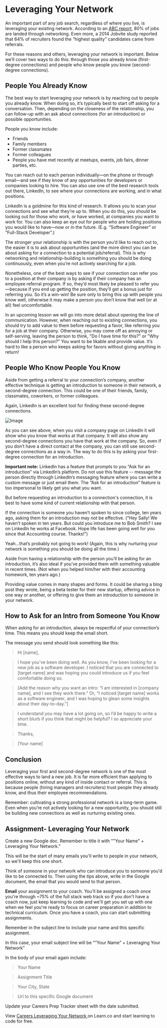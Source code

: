 # Leveraging Your Network 

An important part of any job search, regardless of where you live, is leveraging your existing network. According to an [ABC report](http://www.recruitingblogs.com/profiles/blogs/80-of-today-s-jobs-are-landed-through-networking), 80% of jobs are landed through networking. Even more, a 2014 Jobvite study reported that 64% of recruiters found the “highest quality” candidates came from referrals. 

For these reasons and others, leveraging your network is important. Below we’ll cover two ways to do this: through those you already know (first-degree connections) and people who know people you know (second-degree connections). 

## People You Already Know

The best way to start leveraging your network is by reaching out to people you already know. When doing so, it’s typically best to start off asking for a conversation. Then, depending on the closeness of the relationship, you can follow-up with an ask about connections (for an introduction) or possible opportunities.    

People you know include:
* Friends
* Family members
* Former classmates
* Former colleagues
* People you have met recently at meetups, events, job fairs, dinner parties, etc. 

You can reach out to each person individually—on the phone or through email—and see if they know of any opportunities for developers or companies looking to hire. You can also use one of the best research tools out there, LinkedIn, to see where your connections are working, and in what positions.  

LinkedIn is a goldmine for this kind of research. It allows you to scan your connections and see what they’re up to. When you do this, you should be looking out for those who work, or have worked, at companies you want to work for. You can also keep an eye out for people who are holding positions you would like to have—now or in the future. (E.g. “Software Engineer” or “Full-Stack Developer”.)

The stronger your relationship is with the person you’d like to reach out to, the easier it is to ask about opportunities (and the more direct you can be about asking for a connection to a potential job/referral). This is why networking and relationship-building is something you should be doing continuously, even when you’re not actively searching for a job.

Nonetheless, one of the best ways to see if your connection can refer you to a position at their company is by asking if their company has an employee referral program. If so, they’d most likely be pleased to refer you—because if you end up getting the position, they’ll get a bonus just for referring you. So it’s a win-win! Be sure only to bring this up with people you know well, otherwise it may make a person you don’t know that well (or at all) feel uncomfortable.

In an upcoming lesson we will go into more detail about opening the line of communication. However, when reaching out to existing connections, you should try to add value to them before requesting a favor, like referring you for a job at their company. Otherwise, you may come off as annoying or self-serving, leaving the person to think, "Do I have time for this?" or "Why should I help this person?" You want to be likable and provide value. It’s hard to like a person who keeps asking for favors without giving anything in return! 

## People Who Know People You Know

Aside from getting a referral to your connection’s company, another effective technique is getting an introduction to someone in their network, a second-degree connection. This could be one of their friends, family, classmates, coworkers, or former colleagues.

Again, LinkedIn is an excellent tool for finding these second-degree connections.

![Image](https://s3.amazonaws.com/learn-verified/CareerCurriculumLinkedInImage.png)

As you can see above, when you visit a company page on LinkedIn it will show who you know that works at that company. It will also show any second-degree connections you have that work at the company. So, even if you don’t have a direct contact at the company, you can still use second-degree connections as a way in. The way to do this is by asking your first-degree connection for an introduction.

**Important note:** LinkedIn has a feature that prompts to you “Ask for an introduction” via LinkedIn’s platform. Do not use this feature -- message the person directly through LinkedIn’s messaging feature where you can write a custom message or just email them. The “Ask for an introduction” feature is too impersonal to likely get you what you want. 

But before requesting an introduction to a connection's connection, it is best to have some kind of current relationship with that person. 

If the connection is someone you haven’t spoken to since college, ten years ago, asking them for an introduction may not be effective. (“Hey Sally! We haven’t spoken in ten years. But could you introduce me to Bob Smith? I see on LinkedIn he works at Facebook. Hope life has been going well for you since that Accounting course. Thanks!”)

Yeah...that’s probably not going to work! (Again, this is why nurturing your network is something you should be doing all the time.) 

Aside from having a relationship with the person you’ll be asking for an introduction, it’s also ideal if you’ve provided them with something valuable in recent times. (Not when you helped him/her with their accounting homework, ten years ago.) 

Providing value comes in many shapes and forms. It could be sharing a blog post they wrote, being a beta tester for their new startup, offering advice in one way or another, or offering to give them an introduction to someone in your network. 

## How to Ask for an Intro from Someone You Know

When asking for an introduction, always be respectful of your connection’s time. This means you should keep the email short. 

The message you send should look something like this: 

>Hi [name],

>I hope you’ve been doing well. As you know, I’ve been looking for a new job as a software developer. I noticed that you are connected to [target name] and was hoping you could introduce us if you feel comfortable doing so. 

>[Add the reason why you want an intro: “I am interested in [company name], and I see they work there.” Or, “I noticed [target name] works as a software engineer, and I was hoping to glean some insights about their day-to-day.”] 

>I understand you may have a lot going on, so I’d be happy to write a short blurb if you think that might be helpful? I so appreciate your time. 

>Thanks,

>[Your name]

## Conclusion 

Leveraging your first and second-degree network is one of the most effective ways to land a new job. It is far more efficient than applying to positions online, without any kind of inside contact or referral. This is because people (hiring managers and recruiters) trust people they already know, and thus their employee recommendations. 

Remember: cultivating a strong professional network is a long-term game. Even when you’re not actively looking for a new opportunity, you should still be building new connections as well as nurturing existing ones.

## Assignment- Leveraging Your Network  

Create a new Google doc. Remember to title it with ""Your Name" + Leveraging Your Network."

This will be the start of many emails you'll write to people in your network, so we'll keep this one short. 

Think of someone in your network who can introduce you to someone you'd like to be connected to. Then using the tips above, write in the Google document, the email that you would send to that person. 

**Email** your assignment to your coach. You'll be assigned a coach once you're through ~75% of the full stack web track so if you don't have a coach now, just keep learning to code and we'll get you set up with one when we feel you're ready to focus on career preparation in addition to technical curriculum. Once you have a coach, you can start submitting assignments.

Remember in the subject line to include your name and this specific assignment.

In this case, your email subject line will be “”Your Name” + Leveraging Your Network”

In the body of your email again include:

>Your Name

>Assignment Title

>Your City, State

>Url to this specific Google document

Update your Careers Prep Tracker sheet with the date submitted.


<p data-visibility='hidden'>View <a href='https://learn.co/lessons/careers-leveraging-your-network'>Careers Leveraging Your Network </a> on Learn.co and start learning to code for free.</p>
